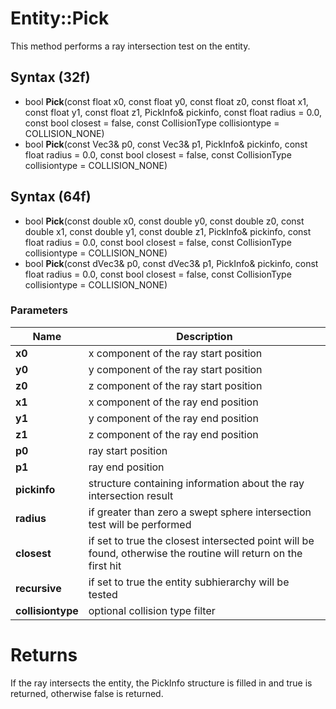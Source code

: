 # Entity::Pick #
This method performs a ray intersection test on the entity.

## Syntax (32f) ##
- bool **Pick**(const float x0, const float y0, const float z0, const float x1, const float y1, const float z1, PickInfo& pickinfo, const float radius = 0.0, const bool closest = false, const CollisionType collisiontype = COLLISION_NONE)
- bool **Pick**(const Vec3& p0, const Vec3& p1, PickInfo& pickinfo, const float radius = 0.0, const bool closest = false, const CollisionType collisiontype = COLLISION_NONE)

## Syntax (64f) ##
- bool **Pick**(const double x0, const double y0, const double z0, const double x1, const double y1, const double z1, PickInfo& pickinfo, const float radius = 0.0, const bool closest = false, const CollisionType collisiontype = COLLISION_NONE)
- bool **Pick**(const dVec3& p0, const dVec3& p1, PickInfo& pickinfo, const float radius = 0.0, const bool closest = false, const CollisionType collisiontype = COLLISION_NONE)

### Parameters ###
| Name | Description |
| --- | --- |
| **x0** | x component of the ray start position |
| **y0** | y component of the ray start position |
| **z0** | z component of the ray start position |
| **x1** | x component of the ray end position |
| **y1** | y component of the ray end position |
| **z1** | z component of the ray end position |
| **p0** | ray start position |
| **p1** | ray end position |
| **pickinfo** | structure containing information about the ray intersection result |
| **radius** | if greater than zero a swept sphere intersection test will be performed |
| **closest** | if set to true the closest intersected point will be found, otherwise the routine will return on the first hit |
| **recursive** | if set to true the entity subhierarchy will be tested |
| **collisiontype** | optional collision type filter |

# Returns #
If the ray intersects the entity, the PickInfo structure is filled in and true is returned, otherwise false is returned.
